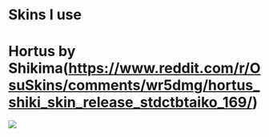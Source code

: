 # Skins I use

# Hortus by Shikima(https://www.reddit.com/r/OsuSkins/comments/wr5dmg/hortus_shiki_skin_release_stdctbtaiko_169/)
![](https://i.imgur.com/CkhSVMv.jpeg)
